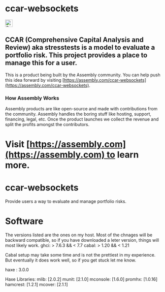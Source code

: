# ccar-websockets

<a href="https://assembly.com/ccar-websockets/bounties?utm_campaign=assemblage&utm_source=ccar-websockets&utm_medium=repo_badge"><img src="https://asm-badger.herokuapp.com/ccar-websockets/badges/tasks.svg" height="24px" alt="Open Tasks" /></a>

## CCAR (Comprehensive Capital Analysis and Review) aka stresstests is a model to evaluate a portfolio risk. This project provides a place to manage this for a user.

This is a product being built by the Assembly community. You can help push this idea forward by visiting [https://assembly.com/ccar-websockets](https://assembly.com/ccar-websockets).

### How Assembly Works

Assembly products are like open-source and made with contributions from the community. Assembly handles the boring stuff like hosting, support, financing, legal, etc. Once the product launches we collect the revenue and split the profits amongst the contributors.

Visit [https://assembly.com](https://assembly.com) to learn more.
=======
ccar-websockets
===============
Provide users a way to evaluate and manage portfolio risks.


Software
================
The versions listed are the ones on my host. Most of the chnages will be backward compatible, so if you 
have downloaded a leter version, things will most likely work.
ghci: > 7.6.3 && < 7.7
cabal:  > 1.20 && < 1.21

Cabal setup may take some time and is not the prettiest in my experience. But eventually it does work well, so if you get stuck let me know.

haxe : 3.0.0


Haxe Libraries:
mlib: [2.0.2]
munit: [2.1.0]
mconsole: [1.6.0]
promhx: [1.0.16]
hamcrest: [1.2.1]
mcover: [2.1.1]

